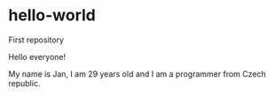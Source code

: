 # hello-world
First repository

Hello everyone!

My name is Jan, I am 29 years old and I am a programmer from Czech republic.
